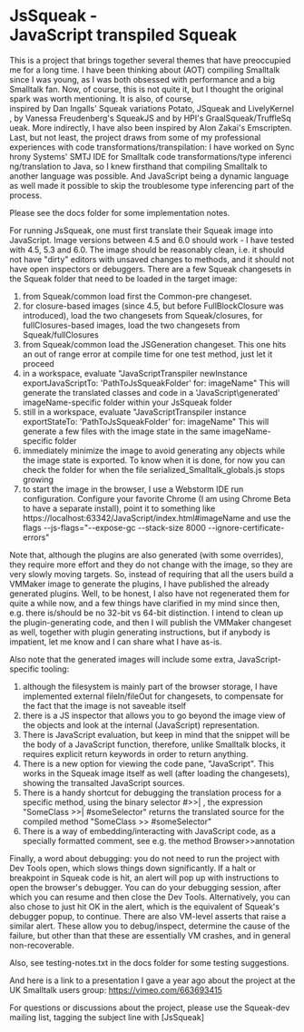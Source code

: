 # JsSqueak - JavaScript transpiled Squeak

This is a project that brings together several themes that have preoccupied me for a long time.
I have been thinking about (AOT) compiling Smalltalk since I was young, as I was both obsessed with performance and a big Smalltalk fan.
Now, of course, this is not quite it, but I thought the original spark was worth mentioning.
It is also, of course, inspired by Dan Ingalls' Squeak variations Potato, JSqueak and LivelyKernel, by Vanessa Freudenberg's SqueakJS and by HPI's GraalSqueak/TruffleSqueak.
More indirectly, I have also been inspired by Alon Zakai's Emscripten.
Last, but not least, the project draws from some of my professional experiences with code transformations/transpilation: I have worked on Synchrony Systems' SMTJ IDE for Smalltalk code transformations/type inferencing/translation to Java, so I knew firsthand that compiling Smalltalk to another language was possible. And JavaScript being a dynamic language as well made it possible to skip the troublesome type inferencing part of the process.

Please see the docs folder for some implementation notes.

For running JsSqueak, one must first translate their Squeak image into JavaScript.
Image versions between 4.5 and 6.0 should work - I have tested with 4.5, 5.3 and 6.0.
The image should be reasonably clean, i.e. it should not have "dirty" editors with unsaved changes to methods, and it should not have open inspectors or debuggers.
There are a few Squeak changesets in the Squeak folder that need to be loaded in the target image:
1. from Squeak/common load first the Common-pre changeset.
2. for closure-based images (since 4.5, but before FullBlockClosure was introduced), load the two changesets from Squeak/closures, for fullClosures-based images, load the two changesets from Squeak/fullClosures
3. from Squeak/common load the JSGeneration changeset. This one hits an out of range error at compile time for one test method, just let it proceed
4. in a workspace, evaluate "JavaScriptTranspiler newInstance exportJavaScriptTo: 'PathToJsSqueakFolder\' for: imageName"
   This will generate the translated classes and code in a 'JavaScript\generated\' imageName-specific folder within your JsSqueak folder
5. still in a workspace, evaluate "JavaScriptTranspiler instance exportStateTo: 'PathToJsSqueakFolder\' for: imageName"
   This will generate a few files with the image state in the same imageName-specific folder
6. immediately minimize the image to avoid generating any objects while the image state is exported. To know when it is done, for now you can check the folder for when the file serialized_Smalltalk_globals.js stops growing
7. to start the image in the browser, I use a Webstorm IDE run configuration. Configure your favorite Chrome (I am using Chrome Beta to have a separate install), point it to something like https://localhost:63342/JavaScript/index.html#imageName
   and use the flags --js-flags="--expose-gc --stack-size 8000 --ignore-certificate-errors"
	 
	 
Note that, although the plugins are also generated (with some overrides), they require more effort and they do not change with the image, so they are very slowly moving targets.
So, instead of requiring that all the users build a VMMaker image to generate the plugins, I have published the already generated plugins. 
Well, to be honest, I also have not regenerated them for quite a while now, and a few things have clarified in my mind since then, e.g. there is/should be no 32-bit vs 64-bit distinction.
I intend to clean up the plugin-generating code, and then I will publish the VMMaker changeset as well, together with plugin generating instructions, but if anybody is impatient, let me know and I can share what I have as-is.

Also note that the generated images will include some extra, JavaScript-specific tooling: 
1. although the filesystem is mainly part of the browser storage, I have implemented external fileIn/fileOut for changesets, to compensate for the fact that the image is not saveable itself
2. there is a JS inspector that allows you to go beyond the image view of the objects and look at the internal (JavaScript) representation. 
3. There is JavaScript evaluation, but keep in mind that the snippet will be the body of a JavaScript function, therefore, unlike Smalltalk blocks, it requires explicit return keywords in order to return anything.
4. There is a new option for viewing the code pane, "JavaScript". This works in the Squeak image itself as well (after loading the changesets), showing the transalted JavaScript sources.
5. There is a handy shortcut for debugging the translation process for a specific method, using the binary selector #>>| , the expression "SomeClass >>| #someSelector" returns the translated source for the compiled method "SomeClass >> #someSelector"
6. There is a way of embedding/interacting with JavaScript code, as a specially formatted comment, see e.g. the method Browser>>annotation

Finally, a word about debugging: you do not need to run the project with Dev Tools open, which slows things down significantly. 
If a halt or breakpoint in Squeak code is hit, an alert will pop up with instructions to open the browser's debugger. You can do your debugging session, after which you can resume and then close the Dev Tools.
Alternatively, you can also chose to just hit OK in the alert, which is the equivalent of Squeak's debugger popup, to continue.
There are also VM-level asserts that raise a similar alert. These allow you to debug/inspect, determine the cause of the failure, but other than that these are essentially VM crashes, and in general non-recoverable.

Also, see testing-notes.txt in the docs folder for some testing suggestions.

And here is a link to a presentation I gave a year ago about the project at the UK Smalltalk users group: https://vimeo.com/663693415

For questions or discussions about the project, please use the Squeak-dev mailing list, tagging the subject line with [JsSqueak]